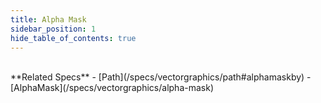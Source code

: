 ```yaml
---
title: Alpha Mask
sidebar_position: 1
hide_table_of_contents: true
---
```


<DarumaPlayer src='/feature/mask/mask__alpha_mask.daruma' />

<br />
**Related Specs**
- [Path](/specs/vectorgraphics/path#alphamaskby)
- [AlphaMask](/specs/vectorgraphics/alpha-mask)
